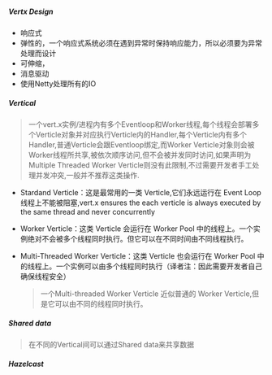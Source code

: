 ##### Vertx Design
* 响应式
* 弹性的，一个响应式系统必须在遇到异常时保持响应能力，所以必须要为异常处理而设计
* 可伸缩，
* 消息驱动
* 使用Netty处理所有的IO

##### Vertical

>一个vert.x实例/进程内有多个Eventloop和Worker线程,每个线程会部署多个Verticle对象并对应执行Verticle内的Handler,每个Verticle内有多个Handler,普通Verticle会跟Eventloop绑定,而Worker Verticle对象则会被Worker线程所共享,被依次顺序访问,但不会被并发同时访问,如果声明为Multiple Threaded Worker Verticle则没有此限制,不过需要开发者手工处理并发冲突,一般并不推荐这类操作.

* Stardand Verticle：这是最常用的一类 Verticle,它们永远运行在 Event Loop 线程上不能被阻塞,vert.x ensures the each verticle is always executed by the same thread and never concurrently

* Worker Verticle：这类 Verticle 会运行在 Worker Pool 中的线程上。一个实例绝对不会被多个线程同时执行。但它可以在不同时间由不同线程执行。

* Multi-Threaded Worker Verticle：这类 Verticle 也会运行在 Worker Pool 中的线程上。一个实例可以由多个线程同时执行（译者注：因此需要开发者自己确保线程安全）

   > 一个Multi-threaded Worker Verticle 近似普通的 Worker Verticle,但是它可以由不同的线程同时执行。

##### Shared data 

> 在不同的Vertical间可以通过Shared data来共享数据

##### Hazelcast 

